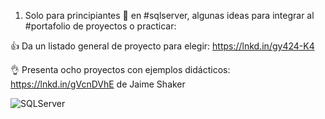1. Solo para principiantes 🐣 en #sqlserver, algunas ideas para integrar al #portafolio de proyectos o practicar:

👍 Da un listado general de proyecto para elegir: https://lnkd.in/gy424-K4

👌 Presenta ocho proyectos con ejemplos didácticos: https://lnkd.in/gVcnDVhE de Jaime Shaker





![SQLServer](https://user-images.githubusercontent.com/82233779/213263225-0b9bea2a-883f-40db-82ae-6789f3960cec.png)

